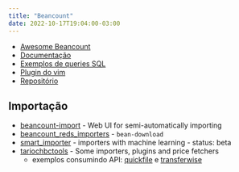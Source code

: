 ```yaml
---
title: "Beancount"
date: 2022-10-17T19:04:00-03:00
---
```


- [Awesome Beancount](https://awesome-beancount.com/)
- [Documentação](https://beancount.github.io/docs/)
- [Exemplos de queries SQL](http://aumayr.github.io/beancount-sql-queries/)
- [Plugin do vim](https://github.com/nathangrigg/vim-beancount)
- [Repositório](https://github.com/beancount/beancount)


## Importação
- [beancount-import](https://github.com/jbms/beancount-import) - Web UI for semi-automatically importing
- [beancount_reds_importers](https://github.com/redstreet/beancount_reds_importers) - `bean-download`
- [smart_importer](https://github.com/beancount/smart_importer) - importers with machine learning - status: beta
- [tariochbctools](https://github.com/tarioch/beancounttools) - Some importers, plugins and price fetchers
  * exemplos consumindo API: [quickfile](https://github.com/tarioch/beancounttools/blob/master/src/tariochbctools/importers/quickfile/importer.py) e [transferwise](https://github.com/tarioch/beancounttools/blob/master/src/tariochbctools/importers/transferwise/importer.py)

